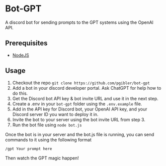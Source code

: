 # Bot-GPT

A discord bot for sending prompts to the GPT systems using the OpenAI API.

## Prerequisites

- [NodeJS](https://github.com/nodejs/node)

## Usage

1. Checkout the repo `git clone https://github.com/pgibler/bot-gpt`
2. Add a bot in your discord developer portal. Ask ChatGPT for help how to do this.
3. Get the Discord bot API key & bot invite URL and use it in the next step.
4. Create a .env in your `bot-gpt` folder using the `.env.example` file.
5. Add in the API key for Discord bot, your OpenAI API key, and your Discord server ID you want to deploy it in.
6. Invite the bot to your server using the bot invite URL from step 3.
7. Run the bot file using `node bot.js`

Once the bot is in your server and the bot.js file is running, you can send commands to it using the following format

`/gpt Your prompt here`

Then watch the GPT magic happen!